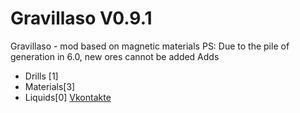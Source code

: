 # Gravillaso V0.9.1
Gravillaso - mod based on magnetic materials 
PS: Due to the pile of generation in 6.0, new ores cannot be added
Adds
* Drills [1]
* Materials[3]
* Liquids[0]  [Vkontakte](https://vk.com/nickname_73)
